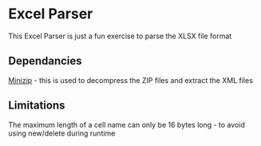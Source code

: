 # Excel Parser

This Excel Parser is just a fun exercise to parse the XLSX file format

## Dependancies

[Minizip](https://github.com/nmoinvaz/minizip) - this is used to decompress the ZIP files and extract the XML files

## Limitations

The maximum length of a cell name can only be 16 bytes long - to avoid using new/delete during runtime
